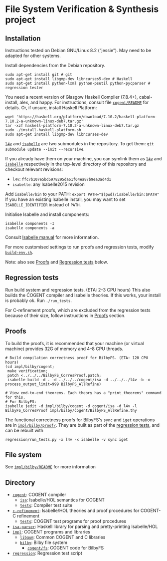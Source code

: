 # File System Verification & Synthesis project


## Installation

Instructions tested on Debian GNU/Linux 8.2 (“jessie”). May need to be adapted for other systems.

Install dependencies from the Debian repository.
```
sudo apt-get install git # git
sudo apt-get install libgmp-dev libncurses5-dev # Haskell
sudo apt-get install python-lxml python-psutil python-pycparser # regression tester
```

You need a recent version of Glasgow Haskell Compiler (7.8.4+), cabal-install, alex, and happy.
For instructions, consult file [`cogent/README`](cognet/README) for details. 
Or, if unsure, install Haskell Platform:
```
wget 'https://haskell.org/platform/download/7.10.2/haskell-platform-7.10.2-a-unknown-linux-deb7.tar.gz'
tar -xzf haskell-platform-7.10.2-a-unknown-linux-deb7.tar.gz
sudo ./install-haskell-platform.sh
sudo apt-get install libgmp-dev libncurses-dev
```

[`l4v`](l4v) and [`isabelle`](isabelle) are two submodules in the repository.
To get them: `git submodule update --init --recursive`.

If you already have them on your machine, you can symlink them as [`l4v`](l4v) and [`isabelle`](isabelle) respectively
in the top-level directory of this repository and checkout relevant revisions:
* `l4v`: `ffc7b107e5bd5978295da61f64ea87b9ea3ad4d1`
* `isabelle`: any Isabelle2015 revision

Add `isabelle/bin` to your PATH: `export PATH="$(pwd)/isabelle/bin:$PATH"`
If you have an existing Isabelle install, you may want to set `ISABELLE_IDENTIFIER` instead of `PATH`.

Initialise Isabelle and install components:
```
isabelle components -I
isabelle components -a
```
Consult [Isabelle manual](https://isabelle.in.tum.de/documentation.html) for more information.

For more customised settings to run proofs and regression tests, modify [`build-env.sh`](build-env.sh).

Note: also see [Proofs](#proofs) and [Regression tests](#regression-tests) below.


## Regression tests

Run build system and regression tests. (ETA: 2–3 CPU hours)
This also builds the COGENT compiler and Isabelle theories.
If this works, your install is probably ok.
Run `./run_tests`.

For C-refinement proofs, which are excluded from the regression tests because of
their size, follow instructions in [Proofs](#proofs) section.


## Proofs

To build the proofs, it is recommended that your machine (or virtual machine)
provides 32G of memory and 4–8 CPU threads.

```
# Build compilation correctness proof for BilbyFS. (ETA: 120 CPU hours)
(cd impl/bilby/cogent;
 make verification;
 patch <../../../BilbyFS_CorresProof.patch;
 isabelle build -d . -d ../../../cogent/isa -d ../../../l4v -b -o process_output_limit=999 BilbyFS_AllRefine)

# View end-to-end theorems. Each theory has a "print_theorems" command for this.
# For BilbyFS:
isabelle jedit -d impl/bilby/cogent -d cogent/isa -d l4v -l BilbyFS_CorresProof impl/bilby/cogent/BilbyFS_AllRefine.thy
```

The functional correctness proofs for BilbyFS's `sync` and `iget` operations are in
[`impl/bilby/proof/`](impl/bilby/proof/).
They are built as part of the [regression tests](#regression-tests), and can be rebuilt with

```
regression/run_tests.py -x l4v -x isabelle -v sync iget
```


## File system

See [`impl/bilby/README`](impl/bilby/README) for more information


## Directory

* [`cogent`](cogent/): COGENT compiler
  * [`isa`](cogent/isa/): Isabelle/HOL semantics for COGENT
  * [`tests`](cogent/tests/): Compiler test suite
* [`c-refinement`](c-refinement/): Isabelle/HOL theories and proof procedures for COGENT-C refinement
  * [`tests`](c-refinement/tests/): COGENT test programs for proof procedures
* [`isa-parser`](isa-parser/): Haskell library for parsing and pretty-printing Isabelle/HOL
* [`impl`](impl/): COGENT programs and libraries
  * [`libgum`](impl/libgum/): Common COGENT and C libraries
  * [`bilby`](impl/bilby/): Bilby file system
    * [`cogent/fs`](impl/bilby/cogent/fs/): COGENT code for BilbyFS
* [`regression`](regression/): Regression test script
